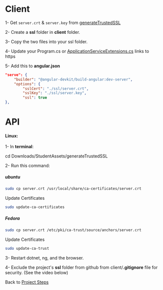 # Client
1- Get `server.crt` & `server.key` from [generateTrustedSSL](obsidian://open?vault=Advance%20Class&file=Programming%2Fhelpers%2FgenerateTrustedSSL.zip)

2- Create a **ssl** folder in **client** folder.

3- Copy the two files into your ssl folder.

4- Update your Program.cs or [ApplicationServiceExtensions.cs](https://github.com/mrtabaa/hallboard/blob/master/api/Extensions/ApplicationServiceExtensions.cs) links to https

5- Add this to **angular.json**
```json
"serve": {
	"builder": "@angular-devkit/build-angular:dev-server",
	"options": {
		"sslCert": "./ssl/server.crt",
		"sslKey": "./ssl/server.key",
		"ssl": true
},
```

# API
#### Linux:

1- In **terminal**:

cd Downloads/StudentAssets/generateTrustedSSL

2- Run this command:

##### ubuntu
```bash
sudo cp server.crt /usr/local/share/ca-certificates/server.crt
```
Update Certificates
```bash
sudo update-ca-certificates
```
##### Fedora
```bash
sudo cp server.crt /etc/pki/ca-trust/source/anchors/server.crt
```
Update Certificates
```bash
sudo update-ca-trust
```

3- Restart dotnet, ng, and the browser.

4- Exclude the project's **ssl** folder from github from client/**.gitignore** file for security. (See the video below)

Back to [Project Steps](obsidian://open?vault=Advance%20Class&file=Programming%2F0%20-%20Project%20Steps)
